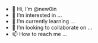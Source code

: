 - 👋 Hi, I’m @new0in
- 👀 I’m interested in ...
- 🌱 I’m currently learning ...
- 💞️ I’m looking to collaborate on ...
- 📫 How to reach me ...

<!---
new0in/new0in is a ✨ special ✨ repository because its `README.md` (this file) appears on your GitHub profile.
You can click the Preview link to take a look at your changes.
--->
